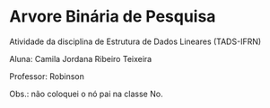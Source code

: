 # Arvore Binária de Pesquisa

Atividade da disciplina de Estrutura de Dados Lineares (TADS-IFRN)

Aluna: Camila Jordana Ribeiro Teixeira

Professor: Robinson


Obs.: não coloquei o nó pai na classe No.
